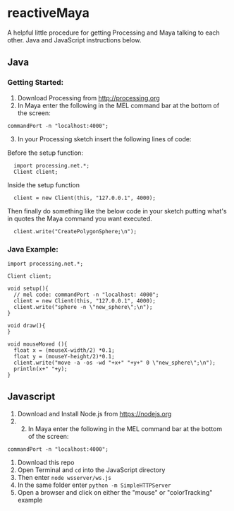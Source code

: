 # reactiveMaya
A helpful little procedure for getting Processing and Maya talking to each other. Java and JavaScript instructions below.

## Java

### Getting Started:
1. Download Processing from http://processing.org
2. In Maya enter the following in the MEL command bar at the bottom of the screen:
```
commandPort -n "localhost:4000";
```
3. In your Processing sketch insert the following lines of code:

  Before the setup function:
  ```
    import processing.net.*;
    Client client;
  ```
  Inside the setup function
  ```
    client = new Client(this, "127.0.0.1", 4000);
  ```
  Then finally do something like the below code in your sketch putting what's in quotes the Maya command you want executed.
  ```
    client.write("CreatePolygonSphere;\n");
  ```

### Java Example:
```
import processing.net.*;

Client client;

void setup(){
  // mel code: commandPort -n "localhost: 4000";
  client = new Client(this, "127.0.0.1", 4000);
  client.write("sphere -n \"new_sphere\";\n");
}

void draw(){
}

void mouseMoved (){
  float x = (mouseX-width/2) *0.1;
  float y = (mouseY-height/2)*0.1;
  client.write("move -a -os -wd "+x+" "+y+" 0 \"new_sphere\";\n");
  println(x+" "+y);
}
```
## Javascript
1. Download and Install Node.js from <https://nodejs.org>
1. 2. In Maya enter the following in the MEL command bar at the bottom of the screen:
```
commandPort -n "localhost:4000";
```
1. Download this repo
1. Open Terminal and `cd` into the JavaScript directory
1. Then enter `node wsserver/ws.js`
1. In the same folder enter `python -m SimpleHTTPServer`
1. Open a browser and click on either the "mouse" or "colorTracking" example
